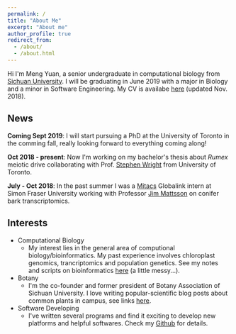 ```yaml
---
permalink: /
title: "About Me"
excerpt: "About me"
author_profile: true
redirect_from: 
  - /about/
  - /about.html
---
```


Hi I'm Meng Yuan, a senior undergraduate in computational biology from [Sichuan University](http://en.scu.edu.cn/). I will be graduating in June 2019 with a major in Biology and a minor in Software Engineering. My CV is availabe [here](https://imengyuan.github.io/files/CV_MengYuan_Nov2018.pdf) (updated Nov. 2018).


## News

__Coming Sept 2019__: I will start pursuing a PhD at the University of Toronto in the comming fall, really looking forward to everything coming along!

__Oct 2018 - present__: Now I'm working on my bachelor's thesis about _Rumex_ meiotic drive collaborating with Prof. [Stephen Wright](http://www.eeb.utoronto.ca/people/d-faculty/Wright.htm?quot;%20title=) from University of Toronto.

__July - Oct 2018__: In the past summer I was a [Mitacs](https://www.mitacs.ca/en/programs/globalink/globalink-research-internship) Globalink intern at Simon Fraser University working with Professor [Jim Mattsson](https://www.sfu.ca/biology/people/profiles/jmattsso.html) on conifer bark transcriptomics. 


## Interests
* Computational Biology
  * My interest lies in the general area of computional biology/bioinformatics. My past experience involves chloroplast genomics, trancriptomics and population genetics. See my notes and scripts on bioinformatics [here](https://github.com/imengyuan/Bioinfo-pipelines) (a little messy...).
* Botany
  * I'm the co-founder and former president of Botany Association of Sichuan University. I love writing popular-scientific blog posts about common plants in campus, see links [here](https://imengyuan.github.io/blog/2018-03-23-plant-articles/).
* Software Developing
  * I've written several programs and find it exciting to develop new platforms and helpful softwares. Check my [Github](https://github.com/imengyuan) for details.  




